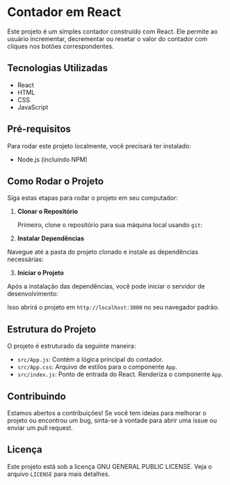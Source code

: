 # Contador em React

Este projeto é um simples contador construído com React. Ele permite ao usuário incrementar, decrementar ou resetar o valor do contador com cliques nos botões correspondentes.

## Tecnologias Utilizadas

- React
- HTML
- CSS
- JavaScript

## Pré-requisitos

Para rodar este projeto localmente, você precisará ter instalado:

- Node.js (incluindo NPM)

## Como Rodar o Projeto

Siga estas etapas para rodar o projeto em seu computador:

1. **Clonar o Repositório**

   Primeiro, clone o repositório para sua máquina local usando `git`:

2. **Instalar Dependências**

Navegue até a pasta do projeto clonado e instale as dependências necessárias:

3. **Iniciar o Projeto**

Após a instalação das dependências, você pode iniciar o servidor de desenvolvimento:


Isso abrirá o projeto em `http://localhost:3000` no seu navegador padrão.

## Estrutura do Projeto

O projeto é estruturado da seguinte maneira:

- `src/App.js`: Contém a lógica principal do contador.
- `src/App.css`: Arquivo de estilos para o componente `App`.
- `src/index.js`: Ponto de entrada do React. Renderiza o componente `App`.

## Contribuindo

Estamos abertos a contribuições! Se você tem ideias para melhorar o projeto ou encontrou um bug, sinta-se à vontade para abrir uma issue ou enviar um pull request.

## Licença

Este projeto está sob a licença GNU GENERAL PUBLIC LICENSE. Veja o arquivo `LICENSE` para mais detalhes.
